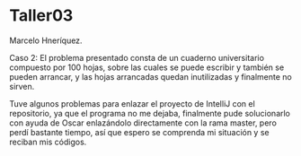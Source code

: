 # Taller03
Marcelo Hneríquez.

Caso 2: El problema presentado consta de un cuaderno universitario compuesto por 100 hojas, sobre las cuales se puede escribir y también se pueden arrancar, y las hojas arrancadas quedan inutilizadas y finalmente no sirven.

Tuve algunos problemas para enlazar el proyecto de IntelliJ con el repositorio, ya que el programa no me dejaba, finalmente pude solucionarlo con ayuda de Oscar enlazándolo directamente con la rama master, pero perdí bastante tiempo, así que espero se comprenda mi situación y se reciban mis códigos.
